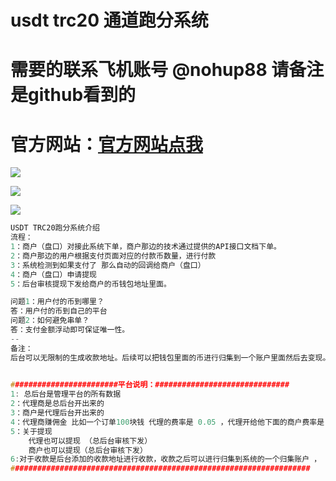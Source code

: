 # usdt trc20 通道跑分系统

# 需要的联系飞机账号  @nohup88  请备注是github看到的

# 官方网站：[官方网站点我]( http://www.debug8888.com "官方网站")


![](https://www.showdoc.com.cn/server/api/attachment/visitfile/sign/96f250cab84be9ed6307e35d2f50a34c)

![](https://www.showdoc.com.cn/server/api/attachment/visitfile/sign/123224930354f0decd2ad0d40aed804f)

![](https://www.showdoc.com.cn/server/api/attachment/visitfile/sign/1c8a1ed7a34054bac69b7ba470bf7c67)


```c
USDT TRC20跑分系统介绍
流程：
1：商户（盘口）对接此系统下单，商户那边的技术通过提供的API接口文档下单。
2：商户那边的用户根据支付页面对应的付款币数量，进行付款
3：系统检测到如果支付了 那么自动的回调给商户（盘口）
4：商户（盘口）申请提现
5：后台审核提现下发给商户的币钱包地址里面。

问题1：用户付的币到哪里？
答：用户付的币到自己的平台
问题2：如何避免串单？
答：支付金额浮动即可保证唯一性。
--
备注：
后台可以无限制的生成收款地址。后续可以把钱包里面的币进行归集到一个账户里面然后去变现。
	

########################平台说明：##############################
1: 总后台是管理平台的所有数据
2：代理商是总后台开出来的
3：商户是代理后台开出来的
4：代理商赚佣金 比如一个订单100块钱 代理的费率是 0.05 ，代理开给他下面的商户费率是 0.06 那么代理赚1块钱 平台赚5块钱
5：关于提现
    代理也可以提现 （总后台审核下发）
    商户也可以提现（总后台审核下发）
6:对于收款是后台添加的收款地址进行收款，收款之后可以进行归集到系统的一个归集账户 ， 后续代理提现商户提现 可以从归集账户进行下发
###################################################################

```
